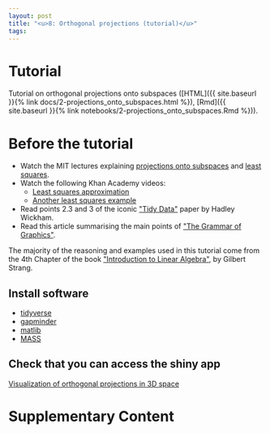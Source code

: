 ```yaml
---
layout: post
title: "<u>8: Orthogonal projections (tutorial)</u>"
tags:
---
```



# Tutorial

Tutorial on orthogonal projections onto subspaces ([HTML]({{ site.baseurl }}{% link docs/2-projections_onto_subspaces.html %}),
[Rmd]({{ site.baseurl }}{% link notebooks/2-projections_onto_subspaces.Rmd %})).

# Before the tutorial

- Watch the MIT lectures explaining [projections onto subspaces](https://www.youtube.com/watch?v=Y_Ac6KiQ1t0) and [least squares](https://www.youtube.com/watch?v=osh80YCg_GM).
- Watch the following Khan Academy videos:
  - [Least squares approximation](https://en.khanacademy.org/math/linear-algebra/alternate-bases/orthogonal-projections/v/linear-algebra-least-squares-approximation)
  - [Another least squares example](https://www.khanacademy.org/math/linear-algebra/alternate-bases/orthogonal-projections/v/linear-algebra-another-least-squares-example)
- Read points 2.3 and 3 of the iconic ["Tidy Data"](https://vita.had.co.nz/papers/tidy-data.pdf) paper by Hadley Wickham.
- Read this article summarising the main points of ["The Grammar of Graphics"](https://towardsdatascience.com/a-comprehensive-guide-to-the-grammar-of-graphics-for-effective-visualization-of-multi-dimensional-1f92b4ed4149).

The majority of the reasoning and examples used in this tutorial come from the 4th Chapter of the book ["Introduction to Linear Algebra"](https://math.mit.edu/~gs/linearalgebra/), by Gilbert Strang.

## Install software

- [tidyverse](https://www.tidyverse.org/)
- [gapminder](https://cran.r-project.org/web/packages/gapminder/index.html)
- [matlib](https://cran.r-project.org/web/packages/matlib/index.html)
- [MASS](https://cran.r-project.org/web/packages/MASS/MASS.pdf)

## Check that you can access the shiny app

[Visualization of orthogonal projections in 3D space](https://massonix.shinyapps.io/projections_onto_subspaces/)

# Supplementary Content

<!-- [Last year's notes]({{ site.baseurl }}{% link docs/session-7-tutorial-2.pdf %}) -->

